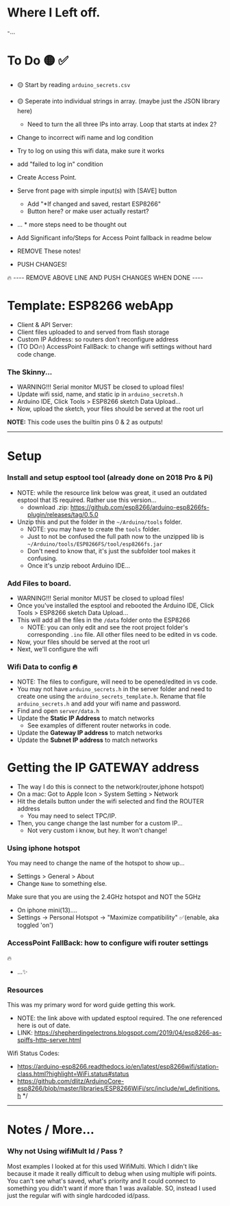# Where I Left off.
-...

# To Do 🟡 ✅
- 🟡 Start by reading `arduino_secrets.csv`
- 🟡 Seperate into individual strings in array. (maybe just the JSON library here)
  - Need to turn the all three IPs into array. Loop that starts at index 2?
- Change to incorrect wifi name and log condition
- Try to log on using this wifi data, make sure it works 
- add "failed to log in" condition
- Create Access Point. 
- Serve front page with simple input(s) with [SAVE] button
  - Add "*If changed and saved, restart ESP8266"
  - Button here? or make user actually restart? 

- ... * more steps need to be thought out

- Add Significant info/Steps for Access Point fallback in readme below
- REMOVE These notes!
- PUSH CHANGES!

🔥 ---- REMOVE ABOVE LINE AND PUSH CHANGES WHEN DONE ----
# Template: ESP8266 webApp
- Client & API Server: 
- Client files uploaded to and served from flash storage
- Custom IP Address: so routers don't reconfigure address
- (TO DO🔥) AccessPoint FallBack: to change wifi settings without hard code change. 

### The Skinny...
- WARNING!!! Serial monitor MUST be closed to upload files!
- Update wifi ssid, name, and static ip in `arduino_secretsh.h`
- Arduino IDE, Click Tools > ESP8266 sketch Data Upload...
- Now, upload the sketch, your files should be served at the root url

**NOTE:** This code uses the builtin pins 0 & 2 as outputs!

----
# Setup 

### Install and setup esptool tool (already done on 2018 Pro & Pi)
- NOTE: while the resource link below was great, it used an outdated esptool that IS required. Rather use this version...
  - download .zip: https://github.com/esp8266/arduino-esp8266fs-plugin/releases/tag/0.5.0
- Unzip this and put the folder in the `~/Arduino/tools` folder.
  - NOTE: you may have to create the `tools` folder.
  - Just to not be confused the full path now to the unzipped lib is `~/Arduino/tools/ESP8266FS/tool/esp8266fs.jar`
  - Don't need to know that, it's just the subfolder tool makes it confusing.
  - Once it's unzip reboot Arduino IDE...

### Add Files to board.
- WARNING!!! Serial monitor MUST be closed to upload files!
- Once you've installed the esptool and rebooted the Arduino IDE, Click Tools > ESP8266 sketch Data Upload...
- This will add all the files in the `/data` folder onto the ESP8266
  - NOTE: you can only edit and see the root project folder's corresponding `.ino` file. All other files need to be edited in vs code. 
- Now, your files should be served at the root url
- Next, we'll configure the wifi

### Wifi Data to config 🔥
- NOTE: The files to configure, will need to be opened/edited in vs code. 
- You may not have `arduino_secrets.h` in the server folder and need to create one using the `arduino_secrets_template.h`. Rename that file `arduino_secrets.h` and add your wifi name and password.
- Find and open `server/data.h`
- Update the **Static IP Address** to match networks 
  - See examples of different router networks in code. 
- Update the **Gateway IP address** to match networks 
- Update the **Subnet IP address** to match networks 

# Getting the IP GATEWAY address
- The way I do this is connect to the network(router,iphone hotspot)
- On a mac: Got to Apple Icon > System Setting > Network
- Hit the details button under the wifi selected and find the ROUTER address
  - You may need to select TPC/IP.
- Then, you cange change the last number for a custom IP... 
  - Not very custom i know, but hey. It won't change!

### Using iphone hotspot
You may need to change the name of the hotspot to show up...
- Settings > General > About
- Change `Name` to something else. 

Make sure that you are using the 2.4GHz hotspot and NOT the 5GHz
- On iphone mini(13)....
- Settings -> Personal Hotspot -> "Maximize compatibility" ✅(enable, aka toggled 'on')

### AccessPoint FallBack: how to configure wifi router settings
🔥
- ...✨

### Resources
This was my primary word for word guide getting this work.
- NOTE: the link above with updated esptool required. The one referenced here is out of date.
- LINK: https://shepherdingelectrons.blogspot.com/2019/04/esp8266-as-spiffs-http-server.html

Wifi Status Codes:
- https://arduino-esp8266.readthedocs.io/en/latest/esp8266wifi/station-class.html?highlight=WiFi.status#status
- https://github.com/dlitz/ArduinoCore-esp8266/blob/master/libraries/ESP8266WiFi/src/include/wl_definitions.h
*/


----
# Notes / More...

### Why not Using wifiMult Id / Pass ?
Most examples I looked at for this used WifiMulti. Which I didn't like because it made it really difficult to debug when using multiple wifi points. You can't see what's saved, what's priority and It could connect to something you didn't want if more than 1 was available. SO, instead I used just the regular wifi with single hardcoded id/pass.

